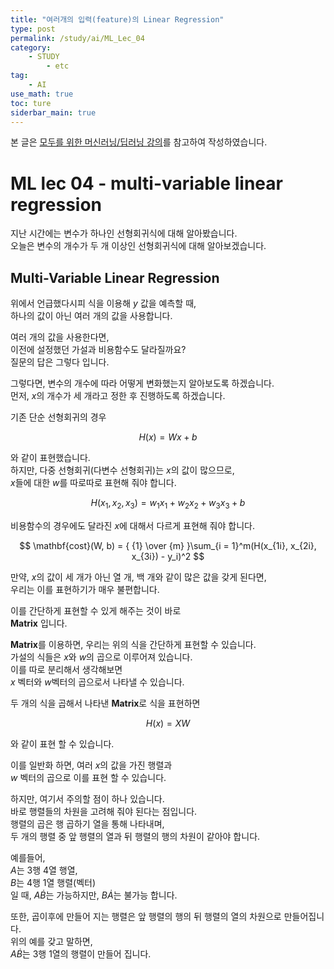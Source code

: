 ```yaml
---
title: "여러개의 입력(feature)의 Linear Regression"
type: post
permalink: /study/ai/ML_Lec_04
category: 
    - STUDY
        - etc
tag:
    - AI
use_math: true
toc: ture
siderbar_main: true
---
```

본 글은 [모두를 위한 머신러닝/딥러닝 강의](https://hunkim.github.io/ml/)를 참고하여 작성하였습니다.  

# ML lec 04 - multi-variable linear regression
지난 시간에는 변수가 하나인 선형회귀식에 대해 알아봤습니다.  
오늘은 변수의 개수가 두 개 이상인 선형회귀식에 대해 알아보겠습니다.  

## Multi-Variable Linear Regression
위에서 언급했다시피 식을 이용해 $y$ 값을 예측할 때,  
하나의 값이 아닌 여러 개의 값을 사용합니다.  

여러 개의 값을 사용한다면,  
이전에 설정했던 가설과 비용함수도 달라질까요?  
질문의 답은 그렇다 입니다.  

그렇다면, 변수의 개수에 따라 어떻게 변화했는지 알아보도록 하겠습니다.  
먼저, $x$의 개수가 세 개라고 정한 후 진행하도록 하겠습니다.  

기존 단순 선형회귀의 경우  

$$ H(x) = Wx + b $$

와 같이 표현했습니다.  
하지만, 다중 선형회귀(다변수 선형회귀)는 $x$의 값이 많으므로,  
$x$들에 대한 $w$를 따로따로 표현해 줘야 합니다.  

$$ H(x_1, x_2, x_3) = w_1x_1 + w_2x_2 + w_3x_3 + b  $$

비용함수의 경우에도 달라진 $x$에 대해서 다르게 표현해 줘야 합니다.  

$$ \mathbf{cost}(W, b) = { {1} \over {m} }\sum_{i = 1}^m(H(x_{1i}, x_{2i}, x_{3i}) - y_i)^2 $$

만약, $x$의 값이 세 개가 아닌 열 개, 백 개와 같이 많은 값을 갖게 된다면,  
우리는 이를 표현하기가 매우 불편합니다.  

이를 간단하게 표현할 수 있게 해주는 것이 바로  
**Matrix** 입니다.  

**Matrix**를 이용하면, 우리는 위의 식을 간단하게 표현할 수 있습니다.  
가설의 식들은 $x$와 $w$의 곱으로 이루어져 있습니다.  
이를 따로 분리해서 생각해보면  
$x$ 벡터와 $w$벡터의 곱으로서 나타낼 수 있습니다.  

두 개의 식을 곱해서 나타낸 **Matrix**로 식을 표현하면  

$$ H(x) = XW $$

와 같이 표현 할 수 있습니다.  

이를 일반화 하면, 여러 $x$의 값을 가진 행렬과  
$w$ 벡터의 곱으로 이를 표현 할 수 있습니다.  

하지만, 여기서 주의할 점이 하나 있습니다.  
바로 행렬들의 차원을 고려해 줘야 된다는 점입니다.  
행렬의 곱은 행 곱하기 열을 통해 나타내며,  
두 개의 행렬 중 앞 행렬의 열과 뒤 행렬의 행의 차원이 같아야 합니다.  

예를들어,  
$A$는 3행 4열 행열,    
$B$는 4행 1열 행렬(벡터)  
일 때, $A \dot B$는 가능하지만, $B \dot A$는 불가능 합니다.  

또한, 곱이후에 만들어 지는 행렬은 앞 행렬의 행의 뒤 행렬의 열의 차원으로 만들어집니다.  
위의 예를 갖고 말하면,  
$A \dot B$는 3행 1열의 행렬이 만들어 집니다.
